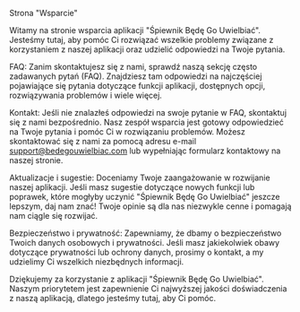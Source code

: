 Strona "Wsparcie"

Witamy na stronie wsparcia aplikacji "Śpiewnik Będę Go Uwielbiać". Jesteśmy tutaj, aby pomóc Ci rozwiązać wszelkie problemy związane z korzystaniem z naszej aplikacji oraz udzielić odpowiedzi na Twoje pytania.

FAQ:
Zanim skontaktujesz się z nami, sprawdź naszą sekcję często zadawanych pytań (FAQ). Znajdziesz tam odpowiedzi na najczęściej pojawiające się pytania dotyczące funkcji aplikacji, dostępnych opcji, rozwiązywania problemów i wiele więcej.

Kontakt:
Jeśli nie znalazłeś odpowiedzi na swoje pytanie w FAQ, skontaktuj się z nami bezpośrednio. Nasz zespół wsparcia jest gotowy odpowiedzieć na Twoje pytania i pomóc Ci w rozwiązaniu problemów. Możesz skontaktować się z nami za pomocą adresu e-mail support@bedegouwielbiac.com lub wypełniając formularz kontaktowy na naszej stronie.

Aktualizacje i sugestie:
Doceniamy Twoje zaangażowanie w rozwijanie naszej aplikacji. Jeśli masz sugestie dotyczące nowych funkcji lub poprawek, które mogłyby uczynić "Śpiewnik Będę Go Uwielbiać" jeszcze lepszym, daj nam znać! Twoje opinie są dla nas niezwykle cenne i pomagają nam ciągle się rozwijać.

Bezpieczeństwo i prywatność:
Zapewniamy, że dbamy o bezpieczeństwo Twoich danych osobowych i prywatności. Jeśli masz jakiekolwiek obawy dotyczące prywatności lub ochrony danych, prosimy o kontakt, a my udzielimy Ci wszelkich niezbędnych informacji.

Dziękujemy za korzystanie z aplikacji "Śpiewnik Będę Go Uwielbiać". Naszym priorytetem jest zapewnienie Ci najwyższej jakości doświadczenia z naszą aplikacją, dlatego jesteśmy tutaj, aby Ci pomóc.
